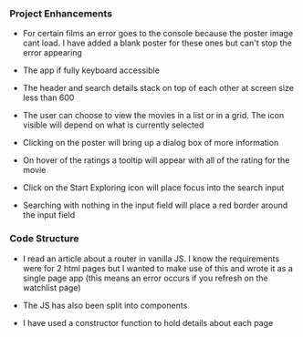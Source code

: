 ### Project Enhancements

- For certain films an error goes to the console because the poster image cant load.
I have added a blank poster for these ones but can't stop the error appearing

- The app if fully keyboard accessible

- The header and search details stack on top of each other at screen size less than 600

- The user can choose to view the movies in a list or in a grid. The icon visible will
depend on what is currently selected

- Clicking on the poster will bring up a dialog box of more information

- On hover of the ratings a tooltip will appear with all of the rating for the movie

- Click on the Start Exploring icon will place focus into the search input

- Searching with nothing in the input field will place a red border around the input field

### Code  Structure

- I read an article about a router in vanilla JS. I know the requirements were for 2
html pages but I wanted to make use of this and wrote it as a single page app (this means
an error occurs if you refresh on the watchlist page)

- The JS has also been split into components

- I have used a constructor function to hold details about each page
